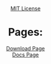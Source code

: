 <head>
		<script src="Main.js"></script>
		<meta property="og:type" content="website">
		<meta property="og:site_name" content="minecraftservermenu.ramiresoliv.repl.co">
		<meta property="og:title" content="Minecraft Server Menu">
		<meta property="og:description" content="Do you want an easy, fast and organized method to create a Minecraft Server? come and meet Minecraft Server Menu a .Batch file, very fast managing Backups, Server, Client, Moderation, Mods and Plugins!">
		<meta property="og:image" content="https://minecraftservermenu.ramiresoliv.repl.co/visible/image/icon.png">
    <meta content="#ffffff" data-react-helmet="true" name="theme-color"/>
		<link rel="stylesheet" href="visible/Style/Style.css">
		<link rel="icon" href="https://minecraftservermenu.ramiresoliv.repl.co/visible/image/icon.png">
</head>
<!-- visible part: -->

<div align="center">

<a href="License_Page">MIT License</a>

<h1> Pages: </h1>

<a href="Download">Download Page</a> \
<a href="Docs">Docs Page</a>
</div>
